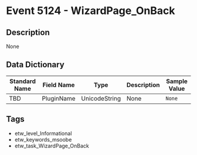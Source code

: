 # Event 5124 - WizardPage_OnBack

## Description
None

## Data Dictionary
|Standard Name|Field Name|Type|Description|Sample Value|
|---|---|---|---|---|
|TBD|PluginName|UnicodeString|None|`None`|

## Tags
* etw_level_Informational
* etw_keywords_msoobe
* etw_task_WizardPage_OnBack